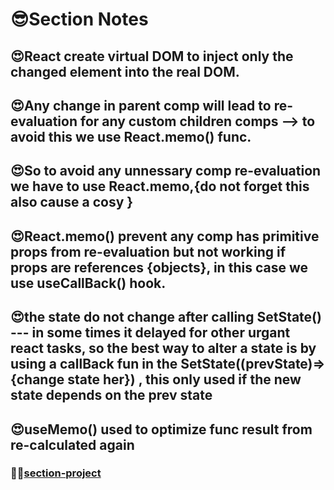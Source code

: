 # 😎Section Notes

## 😍React create virtual DOM to inject only the changed element into the real DOM.

## 😍Any change in parent comp will lead to re-evaluation for any custom children comps --> to avoid this we use React.memo() func.

## 😍So to avoid any unnessary comp re-evaluation we have to use React.memo,{do not forget this also cause a cosy }

## 😍React.memo() prevent any comp has primitive props from re-evaluation but not working if props are references {objects}, in this case we use useCallBack() hook.

## 😍the state do not change after calling SetState() --- in some times it delayed for other urgant react tasks, so the best way to alter a state is by using a callBack fun in the SetState((prevState)=>{change state her}) , this only used if the new state depends on the prev state

## 😍useMemo() used to optimize func result from re-calculated again

### 🐳🐳[section-project](https://react-course-section12.netlify.app/)

